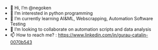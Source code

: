 - 👋 Hi, I’m @negoken
- 👀 I’m interested in python programming 
- 🌱 I’m currently learning AI&ML, Webscrapping, Automation Software Testing 
- 💞️ I’m looking to collaborate on automation scripts and data analysis 
- 📫 How to reach me? :
     https://www.linkedin.com/in/gurau-catalin-0070b543

<!---
negoken/negoken is a ✨ special ✨ repository because its `README.md` (this file) appears on your GitHub profile.
You can click the Preview link to take a look at your changes.
--->

